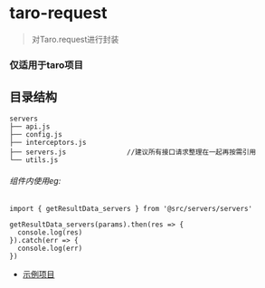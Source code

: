# taro-request
> 对Taro.request进行封装

### **仅适用于taro项目**

## 目录结构

```
servers
├── api.js
├── config.js
├── interceptors.js
├── servers.js               //建议所有接口请求整理在一起再按需引用
└── utils.js
```
###### 组件内使用eg:
```
import { getResultData_servers } from '@src/servers/servers'

getResultData_servers(params).then(res => {
  console.log(res)
}).catch(err => {
  console.log(err)
})

```
* [示例项目](https://github.com/TigerHee/taro-init)

